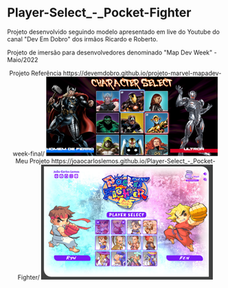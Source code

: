 # Player-Select_-_Pocket-Fighter

Projeto desenvolvido seguindo modelo apresentado em live do Youtube do canal "Dev Em Dobro" dos irmãos Ricardo e Roberto.

Projeto de imersão para desenvolvedores denominado "Map Dev Week" - Maio/2022

<div align="center">
  Projeto  Referência
  https://devemdobro.github.io/projeto-marvel-mapadev-week-final/     
  <img width="400px" src="https://raw.githubusercontent.com/JoaoCarlosLemos/imagens/main/map_dev_week.PNG">
</div>

<div align="center">
  Meu Projeto
  https://joaocarloslemos.github.io/Player-Select_-_Pocket-Fighter/
  <img width="400px" src="https://raw.githubusercontent.com/JoaoCarlosLemos/imagens/main/Player_Select_-_Pocket_Fighter.PNG">
</div>
